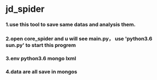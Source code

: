 # jd_spider

### 1.use this tool to save same datas and analysis them.
### 2.open core_spider and u will see main.py， use 'python3.6 sun.py' to start this progrem
### 3.env python3.6 mongo lxml 
### 4.data are all save in mongos
